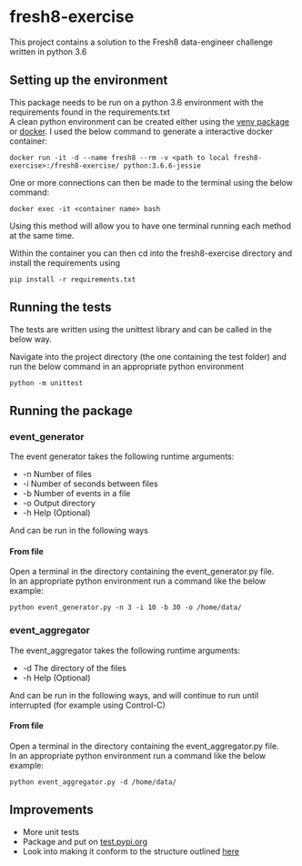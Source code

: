 # fresh8-exercise
This project contains a solution to the Fresh8 data-engineer challenge written in python 3.6

## Setting up the environment 
This package needs to be run on a python 3.6 environment with the requirements found in the requirements.txt  
A clean python environment can be created either using the [venv package](https://docs.python.org/3/tutorial/venv.html) 
or [docker](https://www.docker.com). I used the below command to generate a interactive docker container:
```shell
docker run -it -d --name fresh8 --rm -v <path to local fresh8-exercise>:/fresh8-exercise/ python:3.6.6-jessie

``` 
One or more connections can then be made to the terminal using the below command:
```shell
docker exec -it <container name> bash
```
Using this method will allow you to have one terminal running each method at the same time.  


Within the container you can then cd into the fresh8-exercise directory and install the requirements using  
```shell
pip install -r requirements.txt 
```

## Running the tests
The tests are written using the unittest library and can be called in the below way. 
 
Navigate into the project directory (the one containing the test folder) and run the below command in an 
appropriate python environment
```shell
python -m unittest
```

## Running the package
### event_generator
The event generator takes the following runtime arguments:  
* -n Number of files 
* -i Number of seconds between files 
* -b Number of events in a file
* -o Output directory
* -h Help (Optional)

And can be run in the following ways
#### From file
Open a terminal in the directory containing the event_generator.py file.  
In an appropriate python environment run a command like the below example:
```shell
python event_generator.py -n 3 -i 10 -b 30 -o /home/data/
```
### event_aggregator
The event_aggregator takes the following runtime arguments:  
* -d The directory of the files
* -h Help (Optional)

And can be run in the following ways, and will continue to run until interrupted (for example using Control-C) 
#### From file
Open a terminal in the directory containing the event_aggregator.py file.  
In an appropriate python environment run a command like the below example:
```shell
python event_aggregator.py -d /home/data/
```
## Improvements
* More unit tests
* Package and put on [test.pypi.org](https://test.pypi.org/)
* Look into making it conform to the structure outlined [here](http://python-packaging.readthedocs.io/en/latest/command-line-scripts.html)
